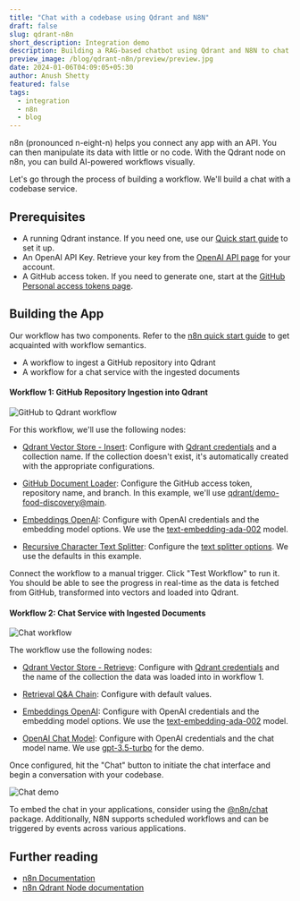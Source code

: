 ```yaml
---
title: "Chat with a codebase using Qdrant and N8N"
draft: false
slug: qdrant-n8n
short_description: Integration demo
description: Building a RAG-based chatbot using Qdrant and N8N to chat with a codebase on GitHub
preview_image: /blog/qdrant-n8n/preview/preview.jpg
date: 2024-01-06T04:09:05+05:30
author: Anush Shetty
featured: false
tags:
  - integration
  - n8n
  - blog
---
```


n8n (pronounced n-eight-n) helps you connect any app with an API. You can then manipulate its data with little or no code. With the Qdrant node on n8n, you can build AI-powered workflows visually.

Let's go through the process of building a workflow. We'll build a chat with a codebase service.

## Prerequisites

- A running Qdrant instance. If you need one, use our [Quick start guide](https://qdrant.tech/documentation/quick-start/) to set it up.
- An OpenAI API Key. Retrieve your key from the [OpenAI API page](https://platform.openai.com/account/api-keys) for your account.
- A GitHub access token. If you need to generate one, start at the [GitHub Personal access tokens page](https://github.com/settings/tokens/).

## Building the App

Our workflow has two components. Refer to the [n8n quick start guide](https://docs.n8n.io/workflows/create/) to get acquainted with workflow semantics.

- A workflow to ingest a GitHub repository into Qdrant
- A workflow for a chat service with the ingested documents

#### Workflow 1: GitHub Repository Ingestion into Qdrant

![GitHub to Qdrant workflow](/blog/qdrant-n8n/load-demo.gif)

For this workflow, we'll use the following nodes:

- [Qdrant Vector Store - Insert](https://docs.n8n.io/integrations/builtin/cluster-nodes/root-nodes/n8n-nodes-langchain.vectorstoreqdrant/#insert-documents): Configure with [Qdrant credentials](https://docs.n8n.io/integrations/builtin/credentials/qdrant/) and a collection name. If the collection doesn't exist, it's automatically created with the appropriate configurations.

- [GitHub Document Loader](https://docs.n8n.io/integrations/builtin/cluster-nodes/sub-nodes/n8n-nodes-langchain.documentgithubloader/): Configure the GitHub access token, repository name, and branch. In this example, we'll use [qdrant/demo-food-discovery@main](https://github.com/qdrant/demo-food-discovery).

- [Embeddings OpenAI](https://docs.n8n.io/integrations/builtin/cluster-nodes/sub-nodes/n8n-nodes-langchain.embeddingsopenai/): Configure with OpenAI credentials and the embedding model options. We use the [text-embedding-ada-002](https://platform.openai.com/docs/models/embeddings) model.

- [Recursive Character Text Splitter](https://docs.n8n.io/integrations/builtin/cluster-nodes/sub-nodes/n8n-nodes-langchain.textsplitterrecursivecharactertextsplitter/): Configure the [text splitter options](https://docs.n8n.io/integrations/builtin/cluster-nodes/sub-nodes/n8n-nodes-langchain.textsplitterrecursivecharactertextsplitter/#node-parameters ). We use the defaults in this example.

Connect the workflow to a manual trigger. Click "Test Workflow" to run it. You should be able to see the progress in real-time as the data is fetched from GitHub, transformed into vectors and loaded into Qdrant.

#### Workflow 2: Chat Service with Ingested Documents

![Chat workflow](/blog/qdrant-n8n/chat.png)

The workflow use the following nodes:

- [Qdrant Vector Store - Retrieve](https://docs.n8n.io/integrations/builtin/cluster-nodes/root-nodes/n8n-nodes-langchain.vectorstoreqdrant/#retrieve-documents-for-agentchain): Configure with [Qdrant credentials](https://docs.n8n.io/integrations/builtin/credentials/qdrant/) and the name of the collection the data was loaded into in workflow 1.

- [Retrieval Q&A Chain](https://docs.n8n.io/integrations/builtin/cluster-nodes/root-nodes/n8n-nodes-langchain.chainretrievalqa/): Configure with default values.

- [Embeddings OpenAI](https://docs.n8n.io/integrations/builtin/cluster-nodes/sub-nodes/n8n-nodes-langchain.embeddingsopenai/): Configure with OpenAI credentials and the embedding model options. We use the [text-embedding-ada-002](https://platform.openai.com/docs/models/embeddings) model.

- [OpenAI Chat Model](https://docs.n8n.io/integrations/builtin/cluster-nodes/sub-nodes/n8n-nodes-langchain.lmchatopenai/): Configure with OpenAI credentials and the chat model name. We use [gpt-3.5-turbo](https://platform.openai.com/docs/models/gpt-3-5) for the demo.

Once configured, hit the "Chat" button to initiate the chat interface and begin a conversation with your codebase.

![Chat demo](/blog/qdrant-n8n/chat-demo.png)

To embed the chat in your applications, consider using the [@n8n/chat](https://www.npmjs.com/package/@n8n/chat) package. Additionally, N8N supports scheduled workflows and can be triggered by events across various applications.

## Further reading

- [n8n Documentation](https://docs.n8n.io/)
- [n8n Qdrant Node documentation](https://docs.n8n.io/integrations/builtin/cluster-nodes/root-nodes/n8n-nodes-langchain.vectorstoreqdrant/#qdrant-vector-store)
